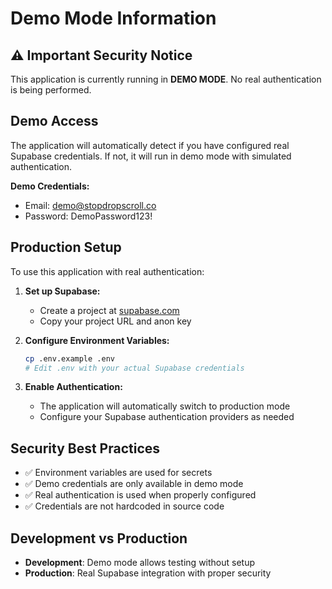 # Demo Mode Information

## ⚠️ Important Security Notice

This application is currently running in **DEMO MODE**. No real authentication is being performed.

## Demo Access

The application will automatically detect if you have configured real Supabase credentials. If not, it will run in demo mode with simulated authentication.

**Demo Credentials:**
- Email: demo@stopdropscroll.co
- Password: DemoPassword123!

## Production Setup

To use this application with real authentication:

1. **Set up Supabase:**
   - Create a project at [supabase.com](https://supabase.com)
   - Copy your project URL and anon key

2. **Configure Environment Variables:**
   ```bash
   cp .env.example .env
   # Edit .env with your actual Supabase credentials
   ```

3. **Enable Authentication:**
   - The application will automatically switch to production mode
   - Configure your Supabase authentication providers as needed

## Security Best Practices

- ✅ Environment variables are used for secrets
- ✅ Demo credentials are only available in demo mode
- ✅ Real authentication is used when properly configured
- ✅ Credentials are not hardcoded in source code

## Development vs Production

- **Development**: Demo mode allows testing without setup
- **Production**: Real Supabase integration with proper security 